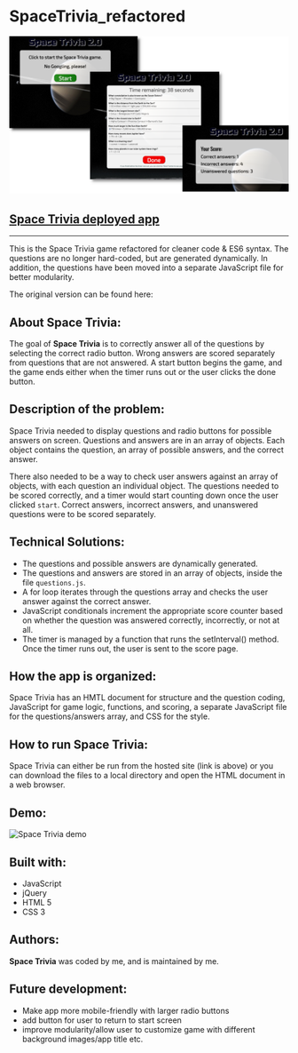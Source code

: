 # SpaceTrivia_refactored

![Space Trivia game](./assets/images/app_screenshot.png)

## [Space Trivia deployed app](https://dirk-kiesewetter.github.io/SpaceTriviaGame-v1/)

---

This is the Space Trivia game refactored for cleaner code &amp; ES6 syntax. The questions are no longer hard-coded, but are generated dynamically. In addition, the questions have been moved into a separate JavaScript file for better modularity.

The original version can be found here: 

## About Space Trivia:

The goal of **Space Trivia** is to correctly answer all of the questions by selecting the correct radio button. Wrong answers are scored separately from questions that are not answered. A start button begins the game, and the game ends either when the timer runs out or the user clicks the done button.

## Description of the problem:

Space Trivia needed to display questions and radio buttons for possible answers on screen. Questions and answers are in an array of objects. Each object contains the question, an array of possible answers, and the correct answer.

There also needed to be a way to check user answers against an array of objects, with each question an individual object. The questions needed to be scored correctly, and a timer would start counting down once the user clicked `start`. Correct answers, incorrect answers, and unanswered questions were to be scored separately.

## Technical Solutions:

- The questions and possible answers are dynamically generated.
- The questions and answers are stored in an array of objects, inside the file ```questions.js```.
- A for loop iterates through the questions array and checks the user answer against the correct answer.
- JavaScript conditionals increment the appropriate score counter based on whether the question was answered correctly, incorrectly, or not at all.
- The timer is managed by a function that runs the setInterval() method. Once the timer runs out, the user is sent to the score page.

## How the app is organized:

Space Trivia has an HMTL document for structure and the question coding, JavaScript for game logic, functions, and scoring, a separate JavaScript file for the questions/answers array, and CSS for the style.

## How to run Space Trivia:

Space Trivia can either be run from the hosted site (link is above) or you can download the files to a local directory and open the HTML document in a web browser.

## Demo:

![Space Trivia demo](./assets/gifs/space_trivia_demo.gif)

## Built with:

- JavaScript
- jQuery
- HTML 5
- CSS 3

## Authors:

**Space Trivia** was coded by me, and is maintained by me.

## Future development:

- Make app more mobile-friendly with larger radio buttons
- add button for user to return to start screen
- improve modularity/allow user to customize game with different background images/app title etc.
